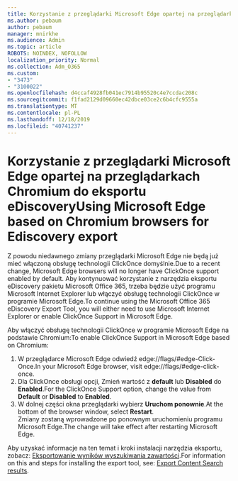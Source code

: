 ```yaml
---
title: Korzystanie z przeglądarki Microsoft Edge opartej na przeglądarkach Chromium do eksportu eDiscovery
ms.author: pebaum
author: pebaum
manager: mnirkhe
ms.audience: Admin
ms.topic: article
ROBOTS: NOINDEX, NOFOLLOW
localization_priority: Normal
ms.collection: Adm_O365
ms.custom:
- "3473"
- "3100022"
ms.openlocfilehash: d4ccaf4928fb041ec7914b95520c4e7ccdac208c
ms.sourcegitcommit: f1fad2129d09660ec42dbce03ce2c6b4cfc9555a
ms.translationtype: MT
ms.contentlocale: pl-PL
ms.lasthandoff: 12/18/2019
ms.locfileid: "40741237"
---
```

# <a name="using-microsoft-edge-based-on-chromium-browsers-for-ediscovery-export"></a><span data-ttu-id="5859c-102">Korzystanie z przeglądarki Microsoft Edge opartej na przeglądarkach Chromium do eksportu eDiscovery</span><span class="sxs-lookup"><span data-stu-id="5859c-102">Using Microsoft Edge based on Chromium browsers for Ediscovery export</span></span>

<span data-ttu-id="5859c-103">Z powodu niedawnego zmiany przeglądarki Microsoft Edge nie będą już mieć włączoną obsługę technologii ClickOnce domyślnie.</span><span class="sxs-lookup"><span data-stu-id="5859c-103">Due to a recent change, Microsoft Edge browsers will no longer have ClickOnce support enabled by default.</span></span> <span data-ttu-id="5859c-104">Aby kontynuować korzystanie z narzędzia eksportu eDiscovery pakietu Microsoft Office 365, trzeba będzie użyć programu Microsoft Internet Explorer lub włączyć obsługę technologii ClickOnce w programie Microsoft Edge.</span><span class="sxs-lookup"><span data-stu-id="5859c-104">To continue using the Microsoft Office 365 eDiscovery Export Tool, you will either need to use Microsoft Internet Explorer or enable ClickOnce Support in Microsoft Edge.</span></span> 

<span data-ttu-id="5859c-105">Aby włączyć obsługę technologii ClickOnce w programie Microsoft Edge na podstawie Chromium:</span><span class="sxs-lookup"><span data-stu-id="5859c-105">To enable ClickOnce Support in Microsoft Edge based on Chromium:</span></span> 
1. <span data-ttu-id="5859c-106">W przeglądarce Microsoft Edge odwiedź edge://flags/#edge-Click-Once.</span><span class="sxs-lookup"><span data-stu-id="5859c-106">In your Microsoft Edge browser, visit edge://flags/#edge-click-once.</span></span>
2. <span data-ttu-id="5859c-107">Dla ClickOnce obsługi opcji, Zmień wartość z **default** lub **Disabled** do **Enabled**.</span><span class="sxs-lookup"><span data-stu-id="5859c-107">For the ClickOnce Support option, change the value from **Default** or **Disabled** to **Enabled**.</span></span> 
3. <span data-ttu-id="5859c-108">W dolnej części okna przeglądarki wybierz **Uruchom ponownie**.</span><span class="sxs-lookup"><span data-stu-id="5859c-108">At the bottom of the browser window, select **Restart**.</span></span> <br>
 <span data-ttu-id="5859c-109">Zmiany zostaną wprowadzone po ponownym uruchomieniu programu Microsoft Edge.</span><span class="sxs-lookup"><span data-stu-id="5859c-109">The change will take effect after restarting Microsoft Edge.</span></span> 

<span data-ttu-id="5859c-110">Aby uzyskać informacje na ten temat i kroki instalacji narzędzia eksportu, zobacz: [Eksportowanie wyników wyszukiwania zawartości](https://docs.microsoft.com/microsoft-365/compliance/export-search-results).</span><span class="sxs-lookup"><span data-stu-id="5859c-110">For information on this and steps for installing the  export tool, see: [ Export Content Search results](https://docs.microsoft.com/microsoft-365/compliance/export-search-results).</span></span>
